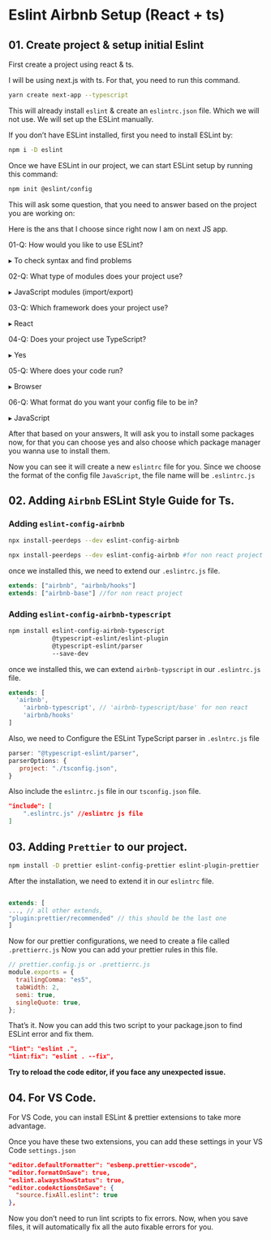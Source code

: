# Eslint Airbnb Setup (React + ts)

## 01. Create project & setup initial Eslint

First create a project using react & ts.

I will be using next.js with ts. For that, you need to run this command.

```bash
yarn create next-app --typescript
```

This will already install `eslint` & create an `eslintrc.json` file. Which we will not use. We will set up the ESLint manually.

If you don’t have ESLint installed, first you need to install ESLint by:

```bash
npm i -D eslint
```

Once we have ESLint in our project, we can start ESLint setup by running this command:

```bash
npm init @eslint/config
```

This will ask some question, that you need to answer based on the project you are working on:

Here is the ans that I choose since right now I am on next JS app.

01-Q: How would you like to use ESLint?

▸ To check syntax and find problems

02-Q: What type of modules does your project use?

▸ JavaScript modules (import/export)

03-Q: Which framework does your project use?

▸ React

04-Q: Does your project use TypeScript?

▸ Yes

05-Q: Where does your code run?

▸ Browser

06-Q: What format do you want your config file to be in?

▸ JavaScript

After that based on your answers, It will ask you to install some packages now, for that you can choose yes and  also choose which package manager you wanna use to install them.

Now you can see it will create a new `eslintrc` file for you. Since we choose the format of the config file `JavaScript`, the file name will be `.eslintrc.js`

## 02. Adding `Airbnb` ESLint Style Guide for Ts.

### Adding `eslint-config-airbnb`

```bash
npx install-peerdeps --dev eslint-config-airbnb

npx install-peerdeps --dev eslint-config-airbnb #for non react project
```

once we installed this, we need to extend our `.eslintrc.js` file.

```jsx
extends: ["airbnb", "airbnb/hooks"]
extends: ["airbnb-base"] //for non react project
```

### Adding **`eslint-config-airbnb-typescript`**

```bash
npm install eslint-config-airbnb-typescript 
            @typescript-eslint/eslint-plugin
            @typescript-eslint/parser
            --save-dev
```

once we installed this, we can extend `airbnb-typscript` in our `.eslintrc.js` file.

```jsx
extends: [
  'airbnb',
	'airbnb-typescript', // 'airbnb-typescript/base' for non react
	'airbnb/hooks'
]
```

Also, we need to Configure the ESLint TypeScript parser in `.eslntrc.js` file

```jsx
parser: "@typescript-eslint/parser",
parserOptions: {
   project: "./tsconfig.json",
}
```

Also include the `eslintrc.js` file in our `tsconfig.json` file.

```json
"include": [
	".eslintrc.js" //eslintrc js file
]
```

## 03. Adding `Prettier` to our project.

```bash
npm install -D prettier eslint-config-prettier eslint-plugin-prettier
```

After the installation, we need to extend it in our `eslintrc` file.

```jsx

extends: [
..., // all other extends,
"plugin:prettier/recommended" // this should be the last one
]
```

Now for our prettier configurations, we need to create a file called `.prettierrc.js` Now you can add your prettier rules in this file.

```jsx
// prettier.config.js or .prettierrc.js
module.exports = {
  trailingComma: "es5",
  tabWidth: 2,
  semi: true,
  singleQuote: true,
};
```

That’s it. Now you can add this two script to your package.json to find ESLint error and fix them.

```json
"lint": "eslint .",
"lint:fix": "eslint . --fix",
```

**Try to reload the code editor, if you face any unexpected issue.**

## 04. For VS Code.

For VS Code, you can install ESLint & prettier extensions to take more advantage.

Once you have these two extensions, you can add these settings in your VS Code `settings.json`

```json
"editor.defaultFormatter": "esbenp.prettier-vscode",
"editor.formatOnSave": true,
"eslint.alwaysShowStatus": true,
"editor.codeActionsOnSave": {
  "source.fixAll.eslint": true
},
```

Now you don’t need to run lint scripts to fix errors. Now, when you save files, it will automatically fix all the auto fixable errors for you.
